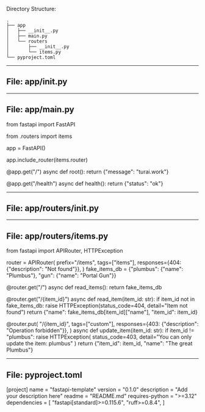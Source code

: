 Directory Structure:
```
.
├── app
│   ├── __init__.py
│   ├── main.py
│   └── routers
│       ├── __init__.py
│       └── items.py
└── pyproject.toml

```

---
File: app/__init__.py
---

---
File: app/main.py
---
from fastapi import FastAPI

from .routers import items

app = FastAPI()

app.include_router(items.router)


@app.get("/")
async def root():
    return {"message": "turai.work"}


@app.get("/health")
async def health():
    return {"status": "ok"}

---
File: app/routers/__init__.py
---

---
File: app/routers/items.py
---
from fastapi import APIRouter, HTTPException

router = APIRouter(
    prefix="/items",
    tags=["items"],
    responses={404: {"description": "Not found"}},
)
fake_items_db = {"plumbus": {"name": "Plumbus"}, "gun": {"name": "Portal Gun"}}


@router.get("/")
async def read_items():
    return fake_items_db


@router.get("/{item_id}")
async def read_item(item_id: str):
    if item_id not in fake_items_db:
        raise HTTPException(status_code=404, detail="Item not found")
    return {"name": fake_items_db[item_id]["name"], "item_id": item_id}


@router.put(
    "/{item_id}",
    tags=["custom"],
    responses={403: {"description": "Operation forbidden"}},
)
async def update_item(item_id: str):
    if item_id != "plumbus":
        raise HTTPException(
            status_code=403, detail="You can only update the item: plumbus"
        )
    return {"item_id": item_id, "name": "The great Plumbus"}

---
File: pyproject.toml
---
[project]
name = "fastapi-template"
version = "0.1.0"
description = "Add your description here"
readme = "README.md"
requires-python = ">=3.12"
dependencies = [
    "fastapi[standard]>=0.115.6",
    "ruff>=0.8.4",
]

